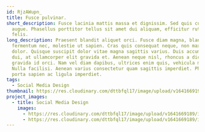 ```yaml
---
id: RjzAWupn_
title: Fusce pulvinar.
short_description: Fusce lacinia mattis massa et dignissim. Sed quis cursus
  augue. Phasellus porttitor tellus sit amet dui aliquam, efficitur rutrum
  felis.
long_description: Praesent blandit aliquet orci. Fusce diam magna, blandit eu
  fermentum nec, molestie ut sapien. Cras quis consequat neque, non maximus
  dolor. Quisque suscipit dolor vitae magna sagittis varius. Duis accumsan ipsum
  dui, at ullamcorper elit gravida et. Aenean neque nisl, rhoncus a dictum vel,
  gravida id orci. Nam vel diam dapibus, ultrices enim quis, vehicula metus.
  Nulla facilisi. Aenean varius consectetur quam sagittis imperdiet. Phasellus
  porta sapien ac ligula imperdiet.
tags:
  - Social Media Design
thumbnail: https://res.cloudinary.com/dttbfql17/image/upload/v1641669190/image1_fszaxx.jpg
project_images:
  - title: Social Media Design
    images:
      - https://res.cloudinary.com/dttbfql17/image/upload/v1641669189/image2_varbi0.jpg
      - https://res.cloudinary.com/dttbfql17/image/upload/v1641669189/image3_m6vnmv.jpg
---
```

